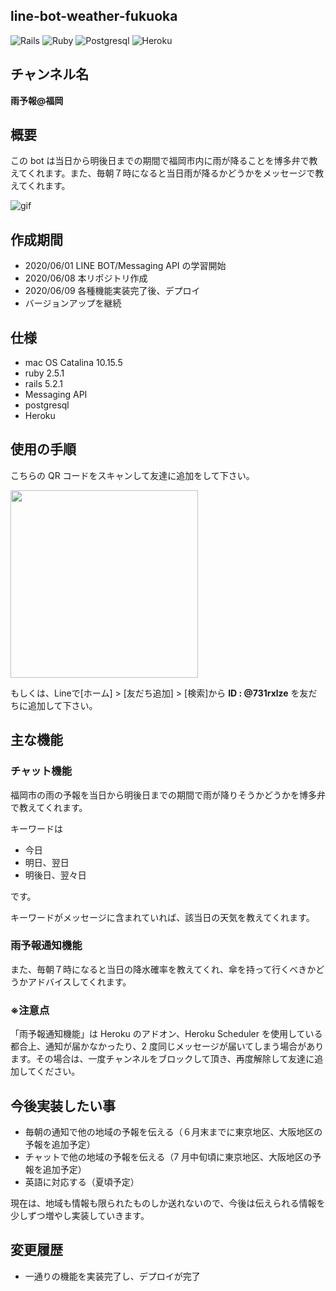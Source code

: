 ## line-bot-weather-fukuoka

![Rails](https://img.shields.io/badge/5.2.1-Rails-CC0000.svg?logo=rails&style=plastic)
![Ruby](https://img.shields.io/badge/2.5.1-Ruby-CC342D.svg?logo=ruby&style=plastic)
![Postgresql](https://img.shields.io/badge/-Postgresql-336791.svg?logo=postgresql&style=plastic)
![Heroku](https://img.shields.io/badge/-Heroku-430098.svg?logo=heroku&style=plastic)

## チャンネル名

<strong>雨予報@福岡</strong>

## 概要

この bot は当日から明後日までの期間で福岡市内に雨が降ることを博多弁で教えてくれます。また、毎朝７時になると当日雨が降るかどうかをメッセージで教えてくれます。

![gif](https://user-images.githubusercontent.com/61185362/84508826-db0d3280-acfd-11ea-88d4-1c203044bf6c.gif)

## 作成期間

- 2020/06/01 LINE BOT/Messaging API の学習開始
- 2020/06/08 本リポジトリ作成
- 2020/06/09 各種機能実装完了後、デプロイ
- バージョンアップを継続

## 仕様

- mac OS Catalina 10.15.5
- ruby 2.5.1
- rails 5.2.1
- Messaging API
- postgresql
- Heroku

## 使用の手順

こちらの QR コードをスキャンして友達に追加をして下さい。

<img src= "https://user-images.githubusercontent.com/61185362/84488495-3c6fda00-acdb-11ea-8a6e-fd8c0ac4f246.png" width= 300px >

もしくは、Lineで[ホーム] > [友だち追加] > [検索]から <strong>ID : @731rxlze</strong> を友だちに追加して下さい。
## 主な機能

### チャット機能

福岡市の雨の予報を当日から明後日までの期間で雨が降りそうかどうかを博多弁で教えてくれます。

キーワードは

- 今日
- 明日、翌日
- 明後日、翌々日

です。

キーワードがメッセージに含まれていれば、該当日の天気を教えてくれます。

### 雨予報通知機能

また、毎朝７時になると当日の降水確率を教えてくれ、傘を持って行くべきかどうかアドバイスしてくれます。

### ※注意点

「雨予報通知機能」は Heroku のアドオン、Heroku Scheduler を使用している都合上、通知が届かなかったり、2 度同じメッセージが届いてしまう場合があります。その場合は、一度チャンネルをブロックして頂き、再度解除して友達に追加してください。

## 今後実装したい事

- 毎朝の通知で他の地域の予報を伝える（６月末までに東京地区、大阪地区の予報を追加予定）
- チャットで他の地域の予報を伝える（7 月中旬頃に東京地区、大阪地区の予報を追加予定）
- 英語に対応する（夏頃予定）

現在は、地域も情報も限られたものしか送れないので、今後は伝えられる情報を少しずつ増やし実装していきます。

## 変更履歴

- 一通りの機能を実装完了し、デプロイが完了

